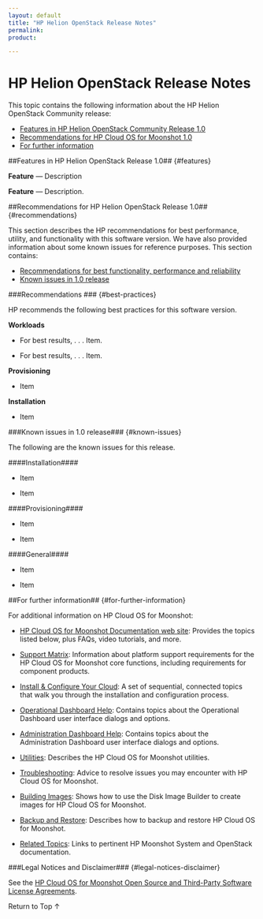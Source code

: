 ```yaml
---
layout: default
title: "HP Helion OpenStack Release Notes"
permalink: 
product: 

---
```


<!-- permalink and product left out so this file won't publish when copied to master -->

# HP Helion OpenStack Release Notes

This topic contains the following information about the HP Helion OpenStack Community release:

* [Features in HP Helion OpenStack Community Release 1.0](#features)
* [Recommendations for HP Cloud OS for Moonshot 1.0](#recommendations)
* [For further information](#for-further-information)

##Features in HP Helion OpenStack Release 1.0## {#features}

<!-- Primarily marketing wording about key features the team wants to emphasize -->

**Feature** &mdash; Description

**Feature** &mdash; Description.


##Recommendations for HP Helion OpenStack Release 1.0## {#recommendations}

<!-- List of bugs that can be reworked into "recommentations" *Only* include limitations if *absolutely necessary* -->

This section describes the HP recommendations for best performance, utility, and functionality with this software version.  We have also provided information about some <!--limitations and--> known issues for reference purposes. This section contains:

* [Recommendations for best functionality, performance and reliability](#best-practices) 
* [Known issues in 1.0 release](#known-issues) 

###Recommendations ### {#best-practices} 

HP recommends the following best practices for this software version.

<!-- List of recommendations broken down by category; examples below -->

**Workloads**
	
 * For best results, . . . Item.

 * For best results, . . . Item.

**Provisioning**

* Item

**Installation**

* Item

<!-- Etc.; you get the idea.  Items need to be worded as positively as possible.  Frequently limitations can become "recommendations", i.e. if you are limited to 30 nodes, you could say, "For best system performance we recommend you not exceed 30 nodes", or some such. -->


###Known issues in 1.0 release### {#known-issues}

<!-- As absolutely as few of these as possible.  Again, broken into categories -->

The following are the known issues for this release.

####Installation####

* Item

* Item

####Provisioning####

* Item

* Item

####General####

* Item

* Item

<!-- Etc.; you get the idea.  Move as many of these as possible up to "recommendations" -->

##For further information## {#for-further-information}

<!-- List of related links; following list is from the Moonshot release notes; modify as necessary -->

For additional information on HP Cloud OS for Moonshot:

* [HP Cloud OS for Moonshot Documentation web site](/cloudos/moonshot/): Provides the topics listed below, plus FAQs, video tutorials, and more.

* [Support Matrix](/cloudos/moonshot/prepare/supportmatrix/): Information about platform support requirements for the HP Cloud OS for Moonshot core functions, including requirements for component products.

* [Install & Configure Your Cloud](/cloudos/moonshot/install/): A set of sequential, connected topics that walk you through the installation and configuration process.

* [Operational Dashboard Help](/cloudos/moonshot/manage/operational-dashboard/): Contains topics about the Operational Dashboard user interface dialogs and options.

* [Administration Dashboard Help](/cloudos/moonshot/manage/administration-dashboard/): Contains topics about the Administration Dashboard user interface dialogs and options.

* [Utilities](/cloudos/moonshot/manage/utilities/): Describes the HP Cloud OS for Moonshot utilities.

* [Troubleshooting](/cloudos/moonshot/manage/troubleshooting/): Advice to resolve issues you may encounter with HP Cloud OS for Moonshot.

* [Building Images](/cloudos/moonshot/manage/image-builder/): Shows how to use the Disk Image Builder to create images for HP Cloud OS for Moonshot.

* [Backup and Restore](/cloudos/moonshot/manage/backup-process/): Describes how to backup and restore HP Cloud OS for Moonshot.

* [Related Topics](/cloudos/moonshot/related-topics/): Links to pertinent HP Moonshot System and OpenStack documentation.

###Legal Notices and Disclaimer### {#legal-notices-disclaimer}

<!-- may or may not be applicable; if not, comment out -->

See the [HP Cloud OS for Moonshot Open Source and Third-Party Software License Agreements](/cloudos/moonshot/os-3rd-party-license-agreements/).

<a href="#top" style="padding:14px 0px 14px 0px; text-decoration: none;"> Return to Top &#8593; </a>

